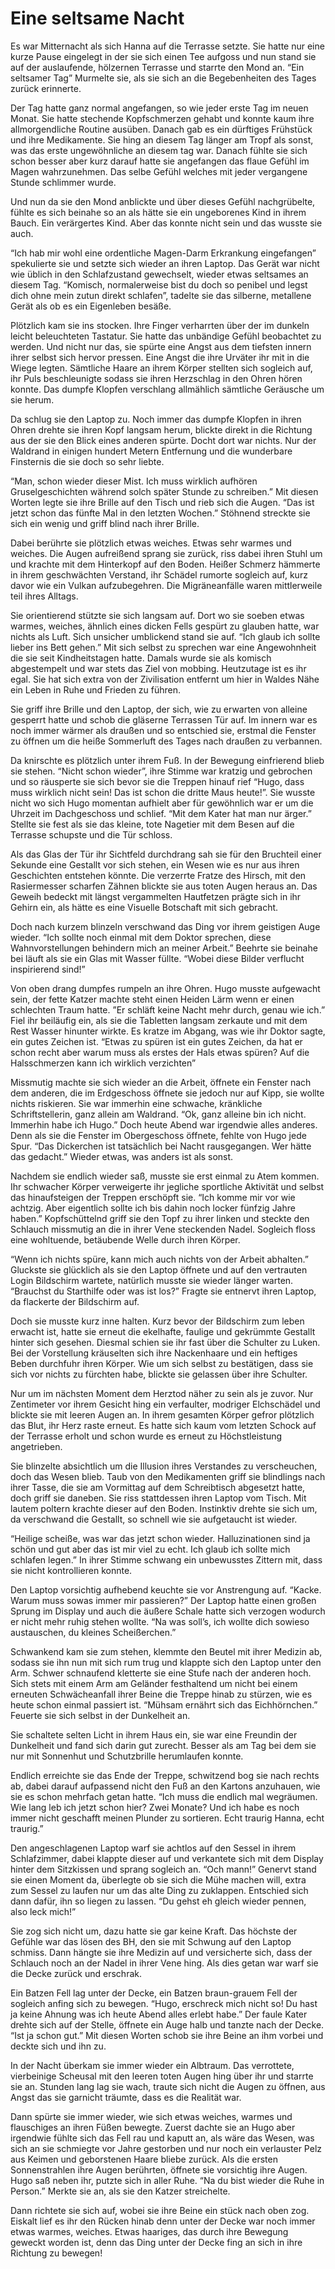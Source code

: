 # Eine seltsame Nacht

Es war Mitternacht als sich Hanna auf die Terrasse setzte. Sie hatte nur eine kurze Pause eingelegt in der sie sich einen Tee aufgoss und nun stand sie auf der auslaufende, hölzernen Terrasse und starrte den Mond an. “Ein seltsamer Tag” Murmelte sie, als sie sich an die Begebenheiten des Tages zurück erinnerte.

Der Tag hatte ganz normal angefangen, so wie jeder erste Tag im neuen Monat. Sie hatte stechende Kopfschmerzen gehabt und konnte kaum ihre allmorgendliche Routine ausüben. Danach gab es ein dürftiges Frühstück und ihre Medikamente. Sie hing an diesem Tag länger am Tropf als sonst, was das erste ungewöhnliche an diesem tag war. Danach fühlte sie sich schon besser aber kurz darauf hatte sie angefangen das flaue Gefühl im Magen wahrzunehmen. Das selbe Gefühl welches mit jeder vergangene Stunde schlimmer wurde.

Und nun da sie den Mond anblickte und über dieses Gefühl nachgrübelte, fühlte es sich beinahe so an als hätte sie ein ungeborenes Kind in ihrem Bauch. Ein verärgertes Kind. Aber das konnte nicht sein und das wusste sie auch.

“Ich hab mir wohl eine ordentliche Magen-Darm Erkrankung eingefangen” spekulierte sie und setzte sich wieder an ihren Laptop. Das Gerät war nicht wie üblich in den Schlafzustand gewechselt, wieder etwas seltsames an diesem Tag. “Komisch, normalerweise bist du doch so penibel und legst dich ohne mein zutun direkt schlafen”, tadelte sie das silberne, metallene Gerät als ob es ein Eigenleben besäße.

Plötzlich kam sie ins stocken. Ihre Finger verharrten über der im dunkeln leicht beleuchteten Tastatur. Sie hatte das unbändige Gefühl beobachtet zu werden. Und nicht nur das, sie spürte eine Angst aus dem tiefsten innern ihrer selbst sich hervor pressen. Eine Angst die ihre Urväter ihr mit in die Wiege legten. Sämtliche Haare an ihrem Körper stellten sich sogleich auf, ihr Puls beschleunigte sodass sie ihren Herzschlag in den Ohren hören konnte. Das dumpfe Klopfen verschlang allmählich sämtliche Geräusche um sie herum.

Da schlug sie den Laptop zu. Noch immer das dumpfe Klopfen in ihren Ohren drehte sie ihren Kopf langsam herum, blickte direkt in die Richtung aus der sie den Blick eines anderen spürte. Docht dort war nichts. Nur der Waldrand in einigen hundert Metern Entfernung und die wunderbare Finsternis die sie doch so sehr liebte.

“Man, schon wieder dieser Mist. Ich muss wirklich aufhören Gruselgeschichten während solch später Stunde zu schreiben.” Mit diesen Worten legte sie ihre Brille auf den Tisch und rieb sich die Augen. “Das ist jetzt schon das fünfte Mal in den letzten Wochen.” Stöhnend streckte sie sich ein wenig und griff blind nach ihrer Brille.

Dabei berührte sie plötzlich etwas weiches. Etwas sehr warmes und weiches. Die Augen aufreißend sprang sie zurück, riss dabei ihren Stuhl um und krachte mit dem Hinterkopf auf den Boden. Heißer Schmerz hämmerte in ihrem geschwächten Verstand, ihr Schädel rumorte sogleich auf, kurz davor wie ein Vulkan aufzubegehren. Die Migräneanfälle waren mittlerweile teil ihres Alltags.

Sie orientierend stützte sie sich langsam auf. Dort wo sie soeben etwas warmes, weiches, ähnlich eines dicken Fells gespürt zu glauben hatte, war nichts als Luft.
Sich unsicher umblickend stand sie auf. “Ich glaub ich sollte lieber ins Bett gehen.” Mit sich selbst zu sprechen war eine Angewohnheit die sie seit Kindheitstagen hatte. Damals wurde sie als komisch abgestempelt und war stets das Ziel von mobbing. Heutzutage ist es ihr egal. Sie hat sich extra von der Zivilisation entfernt um hier in Waldes Nähe ein Leben in Ruhe und Frieden zu führen.

Sie griff ihre Brille und den Laptop, der sich, wie zu erwarten von alleine gesperrt hatte und schob die gläserne Terrassen Tür auf. Im innern war es noch immer wärmer als draußen und so entschied sie, erstmal die Fenster zu öffnen um die heiße Sommerluft des Tages nach draußen zu verbannen.

Da knirschte es plötzlich unter ihrem Fuß. In der Bewegung einfrierend blieb sie stehen. “Nicht schon wieder”, ihre Stimme war kratzig und gebrochen und so räusperte sie sich bevor sie die Treppen hinauf rief “Hugo, dass muss wirklich nicht sein! Das ist schon die dritte Maus heute!”. Sie wusste nicht wo sich Hugo momentan aufhielt aber für gewöhnlich war er um die Uhrzeit im Dachgeschoss und schlief. “Mit dem Kater hat man nur ärger.” Stellte sie fest als sie das kleine, tote Nagetier mit dem Besen auf die Terrasse schupste und die Tür schloss.

Als das Glas der Tür ihr Sichtfeld durchdrang sah sie für den Bruchteil einer Sekunde eine Gestallt vor sich stehen, ein Wesen wie es nur aus ihren Geschichten entstehen könnte. Die verzerrte Fratze des Hirsch, mit den Rasiermesser scharfen Zähnen blickte sie aus toten Augen heraus an. Das Geweih bedeckt mit längst vergammelten Hautfetzen prägte sich in ihr Gehirn ein, als hätte es eine Visuelle Botschaft mit sich gebracht.

Doch nach kurzem blinzeln verschwand das Ding vor ihrem geistigen Auge wieder. “Ich sollte noch einmal mit dem Doktor sprechen, diese Wahnvorstellungen behindern mich an meiner Arbeit.” Beehrte sie beinahe bei läuft als sie ein Glas mit Wasser füllte. “Wobei diese Bilder verflucht inspirierend sind!”

Von oben drang dumpfes rumpeln an ihre Ohren. Hugo musste aufgewacht sein, der fette Katzer machte steht einen Heiden Lärm wenn er einen schlechten Traum hatte. ”Er schläft keine Nacht mehr durch, genau wie ich.” Fiel ihr beiläufig ein, als sie die Tabletten langsam zerkaute und mit dem Rest Wasser hinunter wirkte. Es kratze im Abgang, was wie ihr Doktor sagte, ein gutes Zeichen ist. “Etwas zu spüren ist ein gutes Zeichen, da hat er schon recht aber warum muss als erstes der Hals etwas spüren? Auf die Halsschmerzen kann ich wirklich verzichten”

Missmutig machte sie sich wieder an die Arbeit, öffnete ein Fenster nach dem anderen, die im Erdgeschoss öffnete sie jedoch nur auf Kipp, sie wollte nichts riskieren. Sie war immerhin eine schwache, kränkliche Schriftstellerin, ganz allein am Waldrand. “Ok, ganz alleine bin ich nicht. Immerhin habe ich Hugo.” Doch heute Abend war irgendwie alles anderes. Denn als sie die Fenster im Obergeschoss öffnete, fehlte von Hugo jede Spur. “Das Dickerchen ist tatsächlich bei Nacht rausgegangen. Wer hätte das gedacht.” Wieder etwas, was anders ist als sonst.

Nachdem sie endlich wieder saß, musste sie erst einmal zu Atem kommen. Ihr schwacher Körper verweigerte ihr jegliche sportliche Aktivität und selbst das hinaufsteigen der Treppen erschöpft sie. “Ich komme mir vor wie achtzig. Aber eigentlich sollte ich bis dahin noch locker fünfzig Jahre haben.” Kopfschüttelnd griff sie den Topf zu ihrer linken und steckte den Schlauch missmutig an die in ihrer Vene steckenden Nadel. Sogleich floss eine wohltuende, betäubende Welle durch ihren Körper.

“Wenn ich nichts spüre, kann mich auch nichts von der Arbeit abhalten.” Gluckste sie glücklich als sie den Laptop öffnete und auf den vertrauten Login Bildschirm wartete, natürlich musste sie wieder länger warten. “Brauchst du Starthilfe oder was ist los?” Fragte sie entnervt ihren Laptop, da flackerte der Bildschirm auf.

Doch sie musste kurz inne halten. Kurz bevor der Bildschirm zum leben erwacht ist, hatte sie erneut die ekelhafte, faulige und gekrümmte Gestallt hinter sich gesehen. Diesmal schien sie ihr fast über die Schulter zu Luken. Bei der Vorstellung kräuselten sich ihre Nackenhaare und ein heftiges Beben durchfuhr ihren Körper. Wie um sich selbst zu bestätigen, dass sie sich vor nichts zu fürchten habe, blickte sie gelassen über ihre Schulter.

Nur um im nächsten Moment dem Herztod näher zu sein als je zuvor. Nur Zentimeter vor ihrem Gesicht hing ein verfaulter, modriger Elchschädel und blickte sie mit leeren Augen an. In ihrem gesamten Körper gefror plötzlich das Blut, ihr Herz raste erneut. Es hatte sich kaum vom letzten Schock auf der Terrasse erholt und schon wurde es erneut zu Höchstleistung angetrieben.

Sie blinzelte absichtlich um die Illusion ihres Verstandes zu verscheuchen, doch das Wesen blieb. Taub von den Medikamenten griff sie blindlings nach ihrer Tasse, die sie am Vormittag auf dem Schreibtisch abgesetzt hatte, doch griff sie daneben. Sie riss stattdessen ihren Laptop vom Tisch. Mit lautem poltern krachte dieser auf den Boden. Instinktiv drehte sie sich um, da verschwand die  Gestallt, so schnell wie sie aufgetaucht ist wieder.

“Heilige scheiße, was war das jetzt schon wieder. Halluzinationen sind ja schön und gut aber das ist mir viel zu echt. Ich glaub ich sollte mich schlafen legen.” In ihrer Stimme schwang ein unbewusstes Zittern mit, dass sie nicht kontrollieren konnte.

Den Laptop vorsichtig aufhebend keuchte sie vor Anstrengung auf. “Kacke. Warum muss sowas immer mir passieren?” Der Laptop hatte einen großen Sprung im Display und auch die äußere Schale hatte sich verzogen wodurch er nicht mehr ruhig stehen wollte. “Na was soll’s, ich wollte dich sowieso austauschen, du kleines Scheißerchen.”

Schwankend kam sie zum stehen, klemmte den Beutel mit ihrer Medizin ab, sodass sie ihn nun mit sich rum trug und klappte sich den Laptop unter den Arm. Schwer schnaufend kletterte sie eine Stufe nach der anderen hoch. Sich stets mit einem Arm am Geländer festhaltend um nicht bei einem erneuten Schwächeanfall ihrer Beine die Treppe hinab zu stürzen, wie es heute schon einmal passiert ist. “Mühsam ernährt sich das Eichhörnchen.” Feuerte sie sich selbst in der Dunkelheit an.

Sie schaltete selten Licht in ihrem Haus ein, sie war eine Freundin der Dunkelheit und fand sich darin gut zurecht. Besser als am Tag bei dem sie nur mit Sonnenhut und Schutzbrille herumlaufen konnte.

Endlich erreichte sie das Ende der Treppe, schwitzend bog sie nach rechts ab, dabei darauf aufpassend nicht den Fuß an den Kartons anzuhauen, wie sie es schon mehrfach getan hatte. “Ich muss die endlich mal wegräumen. Wie lang leb ich jetzt schon hier? Zwei Monate? Und ich habe es noch immer nicht geschafft meinen Plunder zu sortieren. Echt traurig Hanna, echt traurig.”

Den angeschlagenen Laptop warf sie achtlos auf den Sessel in ihrem Schlafzimmer, dabei klappte dieser auf und verkantete sich mit dem Display hinter dem Sitzkissen und sprang sogleich an. “Och mann!” Genervt stand sie einen Moment da, überlegte ob sie sich die Mühe machen will, extra zum Sessel zu laufen nur um das alte Ding zu zuklappen. Entschied sich dann dafür, ihn so liegen zu lassen. “Du gehst eh gleich wieder pennen, also leck mich!”

Sie zog sich nicht um, dazu hatte sie gar keine Kraft. Das höchste der Gefühle war das lösen des BH, den sie mit Schwung auf den Laptop schmiss. Dann hängte sie ihre Medizin auf und versicherte sich, dass der Schlauch noch an der Nadel in ihrer Vene hing. Als dies getan war warf sie die Decke zurück und erschrak.

Ein Batzen Fell lag unter der Decke, ein Batzen braun-grauem Fell der sogleich anfing sich zu bewegen. “Hugo, erschreck mich nicht so! Du hast ja keine Ahnung was ich heute Abend alles erlebt habe.” Der faule Kater drehte sich auf der Stelle, öffnete ein Auge halb und tanzte nach der Decke. “Ist ja schon gut.” Mit diesen Worten schob sie ihre Beine an ihm vorbei und deckte sich und ihn zu.

In der Nacht überkam sie immer wieder ein Albtraum. Das verrottete, vierbeinige Scheusal mit den leeren toten Augen hing über ihr und starrte sie an. Stunden lang lag sie wach, traute sich nicht die Augen zu öffnen, aus Angst das sie garnicht träumte, dass es die Realität war.

Dann spürte sie immer wieder, wie sich etwas weiches, warmes und flauschiges an ihren Füßen bewegte. Zuerst dachte sie an Hugo aber irgendwie fühlte sich das Fell rau und kaputt an, als wäre das Wesen, was sich an sie schmiegte vor Jahre gestorben und nur noch ein verlauster Pelz aus Keimen und geborstenen Haare bliebe zurück.
Als die ersten Sonnenstrahlen ihre Augen berührten, öffnete sie vorsichtig ihre Augen. Hugo saß neben ihr, putzte sich in aller Ruhe. “Na du bist wieder die Ruhe in Person.” Merkte sie an, als sie den Katzer streichelte.

Dann richtete sie sich auf, wobei sie ihre Beine ein stück nach oben zog. Eiskalt lief es ihr den Rücken hinab denn unter der Decke war noch immer etwas warmes, weiches. Etwas haariges, das durch ihre Bewegung geweckt worden ist, denn das Ding unter der Decke fing an sich in ihre Richtung zu bewegen!
